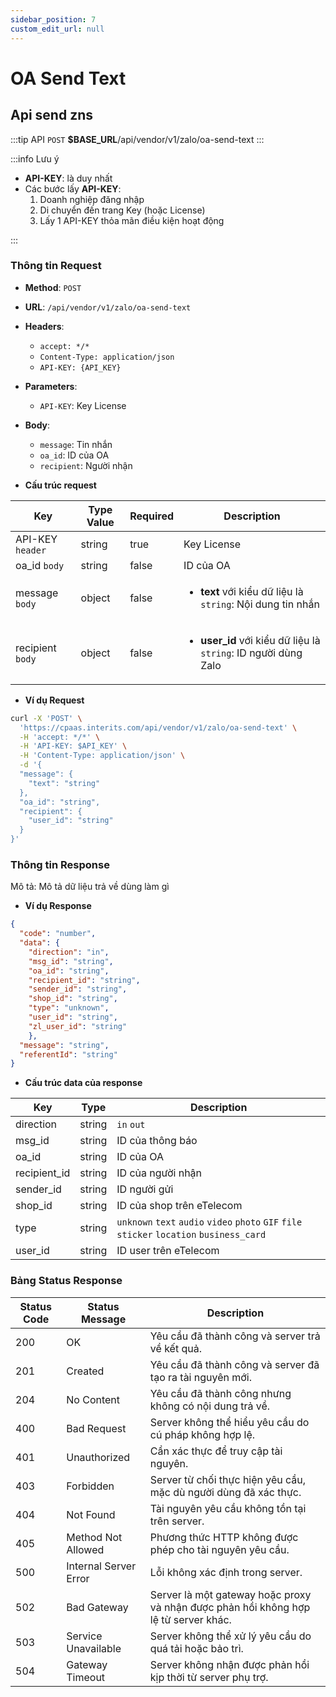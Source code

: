```yaml
---
sidebar_position: 7
custom_edit_url: null
---
```


# OA Send Text

## Api send zns  

:::tip API
  `POST` __$BASE_URL__/api/vendor/v1/zalo/oa-send-text
:::

:::info Lưu ý 

  - __API-KEY__: là duy nhất
  - Các bước lấy __API-KEY__: 
    1. Doanh nghiệp đăng nhập
    2. Di chuyển đến trang Key (hoặc License)
    3. Lấy 1 API-KEY thỏa mãn điều kiện hoạt động

:::

### Thông tin Request

- **Method**: `POST`
- **URL**: `/api/vendor/v1/zalo/oa-send-text`
- **Headers**: 
  - `accept: */*`
  - `Content-Type: application/json`
  - `API-KEY: {API_KEY}`
- **Parameters**:
  - `API-KEY`: Key License
- **Body**:
  - `message`: Tin nhắn
  - `oa_id`: ID của OA
  - `recipient`: Người nhận

- **Cấu trúc request**

| Key          | Type Value            |     Required    | Description   |
|------------- |-----------------------|-----------------|---------------               |
| API-KEY `header`       | string                | true            |    Key License         |
| oa_id `body`         | string                | false            |     ID của OA          |
| message `body`         | object                | false            |      <ul><li>**text** với kiểu dữ liệu là `string`: Nội dung tin nhắn</li></ul>          |
| recipient `body`        | object          | false            |    <ul><li> **user_id** với kiểu dữ liệu là `string`: ID người dùng Zalo</li></ul>           |

- **Ví dụ Request**

```bash
curl -X 'POST' \
  'https://cpaas.interits.com/api/vendor/v1/zalo/oa-send-text' \
  -H 'accept: */*' \
  -H 'API-KEY: $API_KEY' \
  -H 'Content-Type: application/json' \
  -d '{
  "message": {
    "text": "string"
  },
  "oa_id": "string",
  "recipient": {
    "user_id": "string"
  }
}'
```

### Thông tin Response

Mô tả: Mô tả dữ liệu trả về dùng làm gì 

- **Ví dụ Response**

```json
{
  "code": "number",
  "data": {
    "direction": "in",
    "msg_id": "string",
    "oa_id": "string",
    "recipient_id": "string",
    "sender_id": "string",
    "shop_id": "string",
    "type": "unknown",
    "user_id": "string",
    "zl_user_id": "string"
    },
  "message": "string",
  "referentId": "string"
}
```

- **Cấu trúc data của response**

| Key          | Type            |    Description       |
|------------- |-----------------|-------------------|
| direction     | string          |    `in` `out`   |
| msg_id     | string          |    ID của thông báo   |
| oa_id     | string          |     ID của OA   |
| recipient_id     | string          |    ID của người nhận   |
| sender_id     | string          |    ID người gửi   |
| shop_id     | string          |    ID của shop trên eTelecom   |
| type     | string          |    `unknown` `text` `audio` `video` `photo` `GIF` `file`  `sticker`  `location`  `business_card`   |
| user_id     | string          |    ID user trên eTelecom   |


### Bảng Status Response

| Status Code | Status Message            | Description                                                                 |
|-------------|---------------------------|-----------------------------------------------------------------------------|
| 200         | OK                        | Yêu cầu đã thành công và server trả về kết quả.                           |
| 201         | Created                   | Yêu cầu đã thành công và server đã tạo ra tài nguyên mới.                  |
| 204         | No Content                | Yêu cầu đã thành công nhưng không có nội dung trả về.                      |
| 400         | Bad Request               | Server không thể hiểu yêu cầu do cú pháp không hợp lệ.                    |
| 401         | Unauthorized              | Cần xác thực để truy cập tài nguyên.                                       |
| 403         | Forbidden                 | Server từ chối thực hiện yêu cầu, mặc dù người dùng đã xác thực.           |
| 404         | Not Found                 | Tài nguyên yêu cầu không tồn tại trên server.                              |
| 405         | Method Not Allowed         | Phương thức HTTP không được phép cho tài nguyên yêu cầu.                   |
| 500         | Internal Server Error     | Lỗi không xác định trong server.                                            |
| 502         | Bad Gateway               | Server là một gateway hoặc proxy và nhận được phản hồi không hợp lệ từ server khác. |
| 503         | Service Unavailable       | Server không thể xử lý yêu cầu do quá tải hoặc bảo trì.                    |
| 504         | Gateway Timeout           | Server không nhận được phản hồi kịp thời từ server phụ trợ.                |



